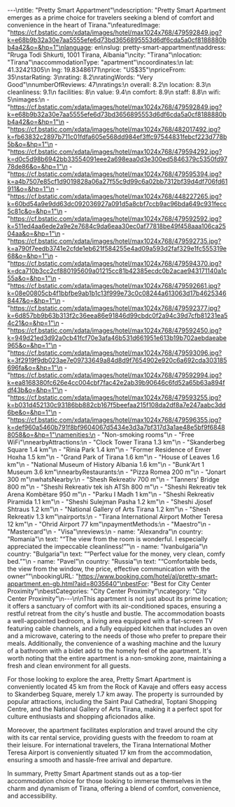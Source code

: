 ---\ntitle: "Pretty Smart Appartment"\ndescription: "Pretty Smart Apartment emerges as a prime choice for travelers seeking a blend of comfort and convenience in the heart of Tirana."\nfeaturedImage: "https://cf.bstatic.com/xdata/images/hotel/max1024x768/479592849.jpg?k=e68b9b32a30e7aa5555efe6d73bd3656895553d6df6cda5a0cf8188880bb4a42&o=&hp=1"\nlanguage: en\nslug: pretty-smart-appartment\naddress: "Rruga Todi Shkurti, 1001 Tirana, Albania"\ncity: "Tirana"\nlocation: "Tirana"\naccommodationType: "apartment"\ncoordinates:\n  lat: 41.32421305\n  lng: 19.83486171\nprice: "US$35"\npriceFrom: 35\nstarRating: 3\nrating: 8.2\nratingWords: "Very Good"\nnumberOfReviews: 47\nratings:\n  overall: 8.2\n  location: 8.3\n  cleanliness: 9.1\n  facilities: 8\n  value: 9.4\n  comfort: 8.9\n  staff: 8.8\n  wifi: 5\nimages:\n  - "https://cf.bstatic.com/xdata/images/hotel/max1024x768/479592849.jpg?k=e68b9b32a30e7aa5555efe6d73bd3656895553d6df6cda5a0cf8188880bb4a42&o=&hp=1"\n  - "https://cf.bstatic.com/xdata/images/hotel/max1024x768/482017492.jpg?k=fb63832c2897b711c01fdfa605e568dd984ef3ffc97544831febcf223d778b5b&o=&hp=1"\n  - "https://cf.bstatic.com/xdata/images/hotel/max1024x768/479594292.jpg?k=d0c5d98b6942bb33554091eee2a698eaa0d3e300ed5846379c5350fd9778de86&o=&hp=1"\n  - "https://cf.bstatic.com/xdata/images/hotel/max1024x768/479595394.jpg?k=a4b7507e85cf1d9019828a06a27f55c9d99c6a02bb7312bf39d4df706fd61911&o=&hp=1"\n  - "https://cf.bstatic.com/xdata/images/hotel/max1024x768/448227265.jpg?k=60bd54a9e9dd63dc092036927a091d5a8cbf7ccb9ac96bda649c931fecc5c81c&o=&hp=1"\n  - "https://cf.bstatic.com/xdata/images/hotel/max1024x768/479592592.jpg?k=511ed4aa6ede2a9e2e7684c9da6eaa30ec0af77818be49f458aaa106ca2504aa&o=&hp=1"\n  - "https://cf.bstatic.com/xdata/images/hotel/max1024x768/479592735.jpg?k=a790f7eedb3741e2cfde1eb621f584255e4ad09a593d2faf329e1fc555319e68&o=&hp=1"\n  - "https://cf.bstatic.com/xdata/images/hotel/max1024x768/479594370.jpg?k=dca710b3cc2cf880195609a01215cc81b42385ecdc0b2acae943171140a1c55a&o=&hp=1"\n  - "https://cf.bstatic.com/xdata/images/hotel/max1024x768/479592661.jpg?k=08e00805cb4f1bbfbe9ab1b1c13f999e73c0c08244a613063d17b46253468447&o=&hp=1"\n  - "https://cf.bstatic.com/xdata/images/hotel/max1024x768/479592377.jpg?k=6d857bb9b63b313f2c36eea86e91846d99cbdc0f2a94c39d7cfb81231ea54c21&o=&hp=1"\n  - "https://cf.bstatic.com/xdata/images/hotel/max1024x768/479592450.jpg?k=949d21ed3d92a0cb41fcf70e3afa46b531d661951e613b19b702aebdaeabe965&o=&hp=1"\n  - "https://cf.bstatic.com/xdata/images/hotel/max1024x768/479593096.jpg?k=3f2919f9db023ae7e09733649a84d8d9f7654902e920c6a692cda303185696fa&o=&hp=1"\n  - "https://cf.bstatic.com/xdata/images/hotel/max1024x768/479592994.jpg?k=ea8168380fc626e4cc004cbf7fac42e2ab39b90646c6fd52a65b63a894fdf43b&o=&hp=1"\n  - "https://cf.bstatic.com/xdata/images/hotel/max1024x768/479593255.jpg?k=b031d452130c93186bb882cb167f5beefaa215f108da2df8a7e247aabc3dd6be&o=&hp=1"\n  - "https://cf.bstatic.com/xdata/images/hotel/max1024x768/479596355.jpg?k=def960a5460b791f8bf9604067d5434e3d3a7bf317d3a1ae48e5bf9f68488058&o=&hp=1"\namenities:\n  - "Non-smoking rooms"\n  - "Free WiFi"\nnearbyAttractions:\n  - "Clock Tower Tirana 1.3 km"\n  - "Skanderbeg Square 1.4 km"\n  - "Rinia Park 1.4 km"\n  - "Former Residence of Enver Hoxha 1.5 km"\n  - "Grand Park of Tirana 1.6 km"\n  - "House of Leaves 1.6 km"\n  - "National Museum of History Albania 1.6 km"\n  - "Bunk'Art 1 Museum 3.6 km"\nnearbyRestaurants:\n  - "Pizza Romea 200 m"\n  - "Jonart 300 m"\nwhatsNearby:\n  - "Shesh Rekreativ 700 m"\n  - "Tanners' Bridge 800 m"\n  - "Sheshi Rekreativ tek ish ATSh 800 m"\n  - "Sheshi Rekreativ tek Arena Kombëtare 950 m"\n  - "Parku I Madh 1 km"\n  - "Sheshi Rekreativ Piramida 1.1 km"\n  - "Sheshi Sulejman Pasha 1.2 km"\n  - "Sheshi Jjosef Shtraus 1.2 km"\n  - "National Gallery of Arts Tirana 1.2 km"\n  - "Shesh Rekreativ 1.3 km"\nairports:\n  - "Tirana International Airport Mother Teresa 12 km"\n  - "Ohrid Airport 77 km"\npaymentMethods:\n  - "Maestro"\n  - "Mastercard"\n  - "Visa"\nreviews:\n  - name: "Alexandra"\n    country: "Romania"\n    text: "“The view from the room is wonderful. I especially appreciated the impeccable cleanliness!”"\n  - name: "Ivanbulgaria"\n    country: "Bulgaria"\n    text: "“Perfect value for the money, very clean, comfy bed.”"\n  - name: "Pavel"\n    country: "Russia"\n    text: "“Comfortable beds, the view from the window, the price, effective communication with the owner”"\nbookingURL: "https://www.booking.com/hotel/al/pretty-smart-appartment.en-gb.html?aid=8035640"\nbestFor: "Best for City Center Proximity"\nbestCategories: "City Center Proximity"\ncategory: "City Center Proximity"\n---\n\nThis apartment is not just about its prime location; it offers a sanctuary of comfort with its air-conditioned spaces, ensuring a restful retreat from the city's hustle and bustle. The accommodation boasts a well-appointed bedroom, a living area equipped with a flat-screen TV featuring cable channels, and a fully equipped kitchen that includes an oven and a microwave, catering to the needs of those who prefer to prepare their meals. Additionally, the convenience of a washing machine and the luxury of a bathroom with a bidet add to the homely feel of the apartment. It's worth noting that the entire apartment is a non-smoking zone, maintaining a fresh and clean environment for all guests.

For those looking to explore the area, Pretty Smart Apartment is conveniently located 45 km from the Rock of Kavaje and offers easy access to Skanderbeg Square, merely 1.7 km away. The property is surrounded by popular attractions, including the Saint Paul Cathedral, Toptani Shopping Centre, and the National Gallery of Arts Tirana, making it a perfect spot for culture enthusiasts and shopping aficionados alike.

Moreover, the apartment facilitates exploration and travel around the city with its car rental service, providing guests with the freedom to roam at their leisure. For international travelers, the Tirana International Mother Teresa Airport is conveniently situated 17 km from the accommodation, ensuring a smooth and hassle-free arrival and departure.

In summary, Pretty Smart Apartment stands out as a top-tier accommodation choice for those looking to immerse themselves in the charm and dynamism of Tirana, offering a blend of comfort, convenience, and accessibility.